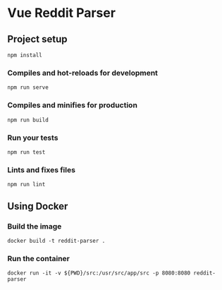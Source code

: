 # Vue Reddit Parser

## Project setup
```
npm install
```

### Compiles and hot-reloads for development
```
npm run serve
```

### Compiles and minifies for production
```
npm run build
```

### Run your tests
```
npm run test
```

### Lints and fixes files
```
npm run lint
```
## Using Docker

### Build the image
```
docker build -t reddit-parser .
```

### Run the container
```
docker run -it -v ${PWD}/src:/usr/src/app/src -p 8080:8080 reddit-parser
```


